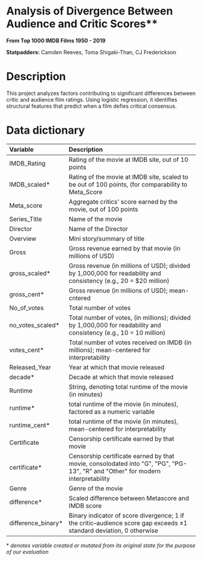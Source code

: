 # Analysis of Divergence Between Audience and Critic Scores**
**From Top 1000 IMDB Films 1950 - 2019**

**Statpadders:** Camden Reeves, Toma Shigaki-Than, CJ Frederickson

# Description
This project analyzes factors contributing to significant differences between critic and audience film ratings. Using logistic regression, it identifies structural features that predict when a film defies critical consensus.


# Data dictionary


| Variable  | Description               |
|:----------|:--------------------------|
| IMDB_Rating | Rating of the movie at IMDB site, out of 10 points |
| IMDB_scaled* | Rating of the movie at IMDB site, scaled to be out of 100 points, (for comparability to Meta_Score |
| Meta_score | Aggregate critics' score earned by the movie, out of 100 points |
| Series_Title | Name of the movie |
| Director | Name of the Director |
| Overview | Mini story/summary of title |
| Gross | Gross revenue earned by that movie (in millions of USD)|
| gross_scaled* | Gross revenue (in millions of USD); divided by 1,000,000 for readability and consistency (e.g., 20 = $20 million) |
| gross_cent*  | Gross revenue (in millions of USD); mean-cntered |
| No_of_votes | Total number of votes  |
| no_votes_scaled* | Total number of votes, (in millions); divided by 1,000,000 for readability and consistency (e.g., 10 = 10 million) |
| votes_cent* | Total number of votes received on IMDB (in millions); mean-centered for interpretability  |
| Released_Year  | Year at which that movie released |
| decade*  | Decade at which that movie released |
| Runtime | String, denoting total runtime of the movie (in minutes) |
| runtime* | total runtime of the movie (in minutes), factored as a numeric variable |
| runtime_cent* | total runtime of the movie (in minutes), mean-centered for interpretability |
| Certificate | Censorship certificate earned by that movie |
| certificate* | Censorship certificate earned by that movie, consolodated into "G", "PG", "PG-13", "R" and "Other" for modern interpretability |
| Genre | Genre of the movie |
| difference* | Scaled difference between Metascore and IMDB score |
| difference_binary* | Binary indicator of score divergence; 1 if the critic–audience score gap exceeds ±1 standard deviation, 0 otherwise |

\* *denotes variable created or mutated from its original state for the purpose of our evaluation*
